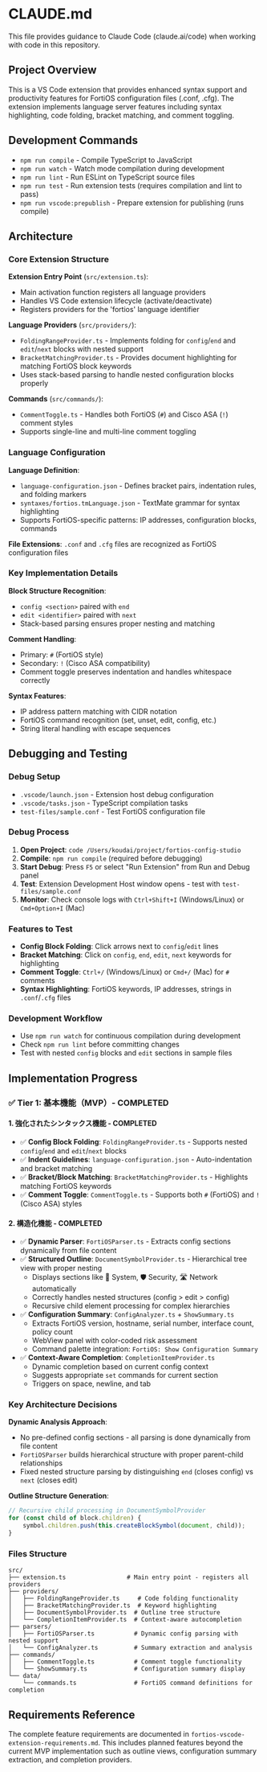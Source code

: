 # CLAUDE.md

This file provides guidance to Claude Code (claude.ai/code) when working with code in this repository.

## Project Overview

This is a VS Code extension that provides enhanced syntax support and productivity features for FortiOS configuration files (.conf, .cfg). The extension implements language server features including syntax highlighting, code folding, bracket matching, and comment toggling.

## Development Commands

- `npm run compile` - Compile TypeScript to JavaScript
- `npm run watch` - Watch mode compilation during development
- `npm run lint` - Run ESLint on TypeScript source files
- `npm run test` - Run extension tests (requires compilation and lint to pass)
- `npm run vscode:prepublish` - Prepare extension for publishing (runs compile)

## Architecture

### Core Extension Structure

**Extension Entry Point** (`src/extension.ts`):
- Main activation function registers all language providers
- Handles VS Code extension lifecycle (activate/deactivate)
- Registers providers for the 'fortios' language identifier

**Language Providers** (`src/providers/`):
- `FoldingRangeProvider.ts` - Implements folding for `config`/`end` and `edit`/`next` blocks with nested support
- `BracketMatchingProvider.ts` - Provides document highlighting for matching FortiOS block keywords
- Uses stack-based parsing to handle nested configuration blocks properly

**Commands** (`src/commands/`):
- `CommentToggle.ts` - Handles both FortiOS (`#`) and Cisco ASA (`!`) comment styles
- Supports single-line and multi-line comment toggling

### Language Configuration

**Language Definition**:
- `language-configuration.json` - Defines bracket pairs, indentation rules, and folding markers
- `syntaxes/fortios.tmLanguage.json` - TextMate grammar for syntax highlighting
- Supports FortiOS-specific patterns: IP addresses, configuration blocks, commands

**File Extensions**: `.conf` and `.cfg` files are recognized as FortiOS configuration files

### Key Implementation Details

**Block Structure Recognition**:
- `config <section>` paired with `end`
- `edit <identifier>` paired with `next`
- Stack-based parsing ensures proper nesting and matching

**Comment Handling**:
- Primary: `#` (FortiOS style)
- Secondary: `!` (Cisco ASA compatibility)
- Comment toggle preserves indentation and handles whitespace correctly

**Syntax Features**:
- IP address pattern matching with CIDR notation
- FortiOS command recognition (set, unset, edit, config, etc.)
- String literal handling with escape sequences

## Debugging and Testing

### Debug Setup
- `.vscode/launch.json` - Extension host debug configuration
- `.vscode/tasks.json` - TypeScript compilation tasks
- `test-files/sample.conf` - Test FortiOS configuration file

### Debug Process
1. **Open Project**: `code /Users/koudai/project/fortios-config-studio`
2. **Compile**: `npm run compile` (required before debugging)
3. **Start Debug**: Press `F5` or select "Run Extension" from Run and Debug panel
4. **Test**: Extension Development Host window opens - test with `test-files/sample.conf`
5. **Monitor**: Check console logs with `Ctrl+Shift+I` (Windows/Linux) or `Cmd+Option+I` (Mac)

### Features to Test
- **Config Block Folding**: Click arrows next to `config`/`edit` lines
- **Bracket Matching**: Click on `config`, `end`, `edit`, `next` keywords for highlighting
- **Comment Toggle**: `Ctrl+/` (Windows/Linux) or `Cmd+/` (Mac) for `#` comments
- **Syntax Highlighting**: FortiOS keywords, IP addresses, strings in `.conf`/`.cfg` files

### Development Workflow
- Use `npm run watch` for continuous compilation during development
- Check `npm run lint` before committing changes
- Test with nested `config` blocks and `edit` sections in sample files

## Implementation Progress

### ✅ Tier 1: 基本機能（MVP）- COMPLETED

#### 1. 強化されたシンタックス機能 - COMPLETED
- ✅ **Config Block Folding**: `FoldingRangeProvider.ts` - Supports nested `config`/`end` and `edit`/`next` blocks
- ✅ **Indent Guidelines**: `language-configuration.json` - Auto-indentation and bracket matching
- ✅ **Bracket/Block Matching**: `BracketMatchingProvider.ts` - Highlights matching FortiOS keywords
- ✅ **Comment Toggle**: `CommentToggle.ts` - Supports both `#` (FortiOS) and `!` (Cisco ASA) styles

#### 2. 構造化機能 - COMPLETED
- ✅ **Dynamic Parser**: `FortiOSParser.ts` - Extracts config sections dynamically from file content
- ✅ **Structured Outline**: `DocumentSymbolProvider.ts` - Hierarchical tree view with proper nesting
  - Displays sections like 🔧 System, 🛡️ Security, 🛣️ Network automatically
  - Correctly handles nested structures (config > edit > config)
  - Recursive child element processing for complex hierarchies
- ✅ **Configuration Summary**: `ConfigAnalyzer.ts` + `ShowSummary.ts`
  - Extracts FortiOS version, hostname, serial number, interface count, policy count
  - WebView panel with color-coded risk assessment
  - Command palette integration: `FortiOS: Show Configuration Summary`
- ✅ **Context-Aware Completion**: `CompletionItemProvider.ts`
  - Dynamic completion based on current config context
  - Suggests appropriate `set` commands for current section
  - Triggers on space, newline, and tab

### Key Architecture Decisions

**Dynamic Analysis Approach**: 
- No pre-defined config sections - all parsing is done dynamically from file content
- `FortiOSParser` builds hierarchical structure with proper parent-child relationships
- Fixed nested structure parsing by distinguishing `end` (closes config) vs `next` (closes edit)

**Outline Structure Generation**:
```typescript
// Recursive child processing in DocumentSymbolProvider
for (const child of block.children) {
    symbol.children.push(this.createBlockSymbol(document, child));
}
```

### Files Structure
```
src/
├── extension.ts                 # Main entry point - registers all providers
├── providers/
│   ├── FoldingRangeProvider.ts     # Code folding functionality
│   ├── BracketMatchingProvider.ts  # Keyword highlighting
│   ├── DocumentSymbolProvider.ts  # Outline tree structure
│   └── CompletionItemProvider.ts  # Context-aware autocompletion
├── parsers/
│   ├── FortiOSParser.ts           # Dynamic config parsing with nested support
│   └── ConfigAnalyzer.ts          # Summary extraction and analysis
├── commands/
│   ├── CommentToggle.ts           # Comment toggle functionality
│   └── ShowSummary.ts             # Configuration summary display
└── data/
    └── commands.ts                # FortiOS command definitions for completion
```

## Requirements Reference

The complete feature requirements are documented in `fortios-vscode-extension-requirements.md`. This includes planned features beyond the current MVP implementation such as outline views, configuration summary extraction, and completion providers.